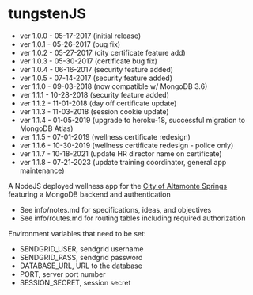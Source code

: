# tungstenJS

- ver 1.0.0 - 05-17-2017 (initial release)
- ver 1.0.1 - 05-26-2017 (bug fix)
- ver 1.0.2 - 05-27-2017 (city certificate feature add)
- ver 1.0.3 - 05-30-2017 (certificate bug fix)
- ver 1.0.4 - 06-16-2017 (security feature added)
- ver 1.0.5 - 07-14-2017 (security feature added)
- ver 1.1.0 - 09-03-2018 (now compatible w/ MongoDB 3.6)
- ver 1.1.1 - 10-28-2018 (security feature added)
- ver 1.1.2 - 11-01-2018 (day off certificate update)
- ver 1.1.3 - 11-03-2018 (session cookie update)
- ver 1.1.4 - 01-05-2019 (upgrade to heroku-18, successful migration to MongoDB Atlas)
- ver 1.1.5 - 07-01-2019 (wellness certificate redesign)
- ver 1.1.6 - 10-30-2019 (wellness certificate redesign - police only)
- ver 1.1.7 - 10-18-2021 (update HR director name on certificate)
- ver 1.1.8 - 07-21-2023 (update training coordinator, general app maintenance)

A NodeJS deployed wellness app for the [City of Altamonte Springs](http://www.altamonte.org)
featuring a MongoDB backend and authentication

- See info/notes.md for specifications, ideas, and objectives
- See info/routes.md for routing tables including required authorization

Environment variables that need to be set:

- SENDGRID_USER, sendgrid username
- SENDGRID_PASS, sendgrid password
- DATABASE_URL, URL to the database
- PORT, server port number
- SESSION_SECRET, session secret
